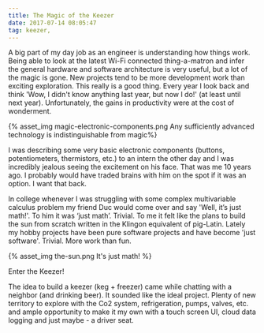 ```yaml
---
title: The Magic of the Keezer
date: 2017-07-14 08:05:47
tag: keezer, 
---
```


A big part of my day job as an engineer is understanding how things work.  Being able to look at the latest Wi-Fi connected thing-a-matron and infer the general hardware and software architecture is very useful, but a lot of the magic is gone.  New projects tend to be more development work than exciting exploration.  This really is a good thing.  Every year I look back and think 'Wow, I didn't know anything last year, but now I do!' (at least until next year).  Unfortunately, the gains in productivity were at the cost of wonderment.

{% asset_img magic-electronic-components.png Any sufficiently advanced technology is indistinguishable from magic%}

I was describing some very basic electronic components (buttons, potentiometers, thermistors, etc.) to an intern the other day and I was incredibly jealous seeing the excitement on his face.  That was me 10 years ago.  I probably would have traded brains with him on the spot if it was an option.  I want that back.

In college whenever I was struggling with some complex multivariable calculus problem my friend Duc would come over and say 'Well, it’s just math!'.  To him it was ‘just math’.  Trivial.  To me it felt like the plans to build the sun from scratch written in the Klingon equivalent of pig-Latin.  Lately my hobby projects have been pure software projects and have become 'just software'.  Trivial.  More work than fun.

{% asset_img the-sun.png It's just math! %}


Enter the Keezer!

The idea to build a keezer (keg + freezer) came while chatting with a neighbor (and drinking beer).  It sounded like the ideal project.  Plenty of new territory to explore with the Co2 system, refrigeration, pumps, valves, etc. and ample opportunity to make it my own with a touch screen UI, cloud data logging and just maybe - a driver seat.